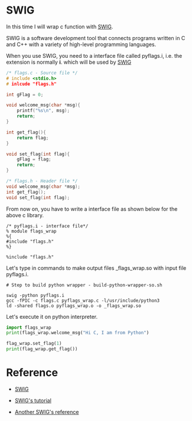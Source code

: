 # SWIG

In this time I will wrap c function with [SWIG](http://www.swig.org/). 

SWIG is a software development tool that connects programs written in C and C++ with a variety of high-level programming languages.

When you use SWIG, you need to a interface file called pyflags.i, i.e. the extension is normally **i**. which will be used by [SWIG](http://www.swig.org/)

```c
/* flags.c - Source file */
# include <stdio.h>
# inlcude "flags.h"

int gFlag = 0;

void welcome_msg(char *msg){
    printf("%s\n", msg);
    return;
}

int get_flag(){
    return flag;
}

void set_flag(int flag){
    gFlag = flag;
    return;
}

/* flags.h - Header file */
void welcome_msg(char *msg);
int get_flag();
void set_flag(int flag);
```

From now on, you have to write a interface file as shown below for the above c library. 

```
/* pyflags.i - interface file*/
% module flags_wrap
%{
#include "flags.h"
%}

%include "flags.h"
```

Let's type in commands to make output files \_flags\_wrap.so with input file pyflags.i. 

```shell
# Step to build python wrapper - build-python-wrapper-so.sh

swig -python pyflags.i
gcc -fPIC -c flags.c pyflags_wrap.c -l/usr/include/python3
ld -shared flags.o pyflags_wrap.o -o _flags_wrap.so
```

Let's execute it on python interpreter.

```python
import flags_wrap
print(flags_wrap.welcome_msg("Hi C, I am from Python")

flag_wrap.set_flag(1)
print(flag_wrap.get_flag())
```

# Reference 

 - [SWIG](http://www.swig.org/)
 
 - [SWIG's tutorial](http://www.swig.org/tutorial.html)
 
 - [Another SWIG's reference](http://www.ittc.ku.edu/kusp/kusp_docs/kusp_swig_guide/index.html)
